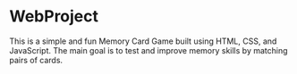 # WebProject
This is a simple and fun Memory Card Game built using HTML, CSS, and JavaScript. The main goal is to test and improve memory skills by matching pairs of cards.
